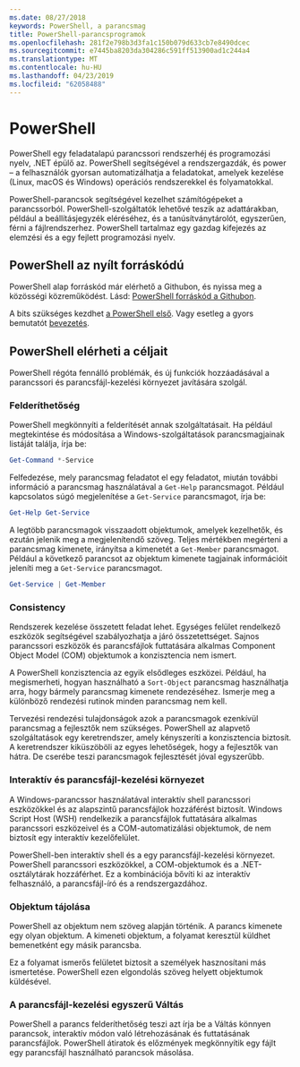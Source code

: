 ```yaml
---
ms.date: 08/27/2018
keywords: PowerShell, a parancsmag
title: PowerShell-parancsprogramok
ms.openlocfilehash: 281f2e798b3d3fa1c150b079d633cb7e8490dcec
ms.sourcegitcommit: e7445ba8203da304286c591ff513900ad1c244a4
ms.translationtype: MT
ms.contentlocale: hu-HU
ms.lasthandoff: 04/23/2019
ms.locfileid: "62058488"
---
```

# <a name="powershell"></a>PowerShell

PowerShell egy feladatalapú parancssori rendszerhéj és programozási nyelv, .NET épülő az.
PowerShell segítségével a rendszergazdák, és power – a felhasználók gyorsan automatizálhatja a feladatokat, amelyek kezelése (Linux, macOS és Windows) operációs rendszerekkel és folyamatokkal.

PowerShell-parancsok segítségével kezelhet számítógépeket a parancssorból. PowerShell-szolgáltatók lehetővé teszik az adattárakban, például a beállításjegyzék eléréséhez, és a tanúsítványtárolót, egyszerűen, férni a fájlrendszerhez. PowerShell tartalmaz egy gazdag kifejezés az elemzési és a egy fejlett programozási nyelv.

## <a name="powershell-is-open-source"></a>PowerShell az nyílt forráskódú

PowerShell alap forráskód már elérhető a Githubon, és nyissa meg a közösségi közreműködést.
Lásd: [PowerShell forráskód a Githubon](https://github.com/powershell/powershell).

A bits szükséges kezdhet [a PowerShell első](https://github.com/PowerShell/PowerShell#get-powershell).
Vagy esetleg a gyors bemutatót [bevezetés](https://github.com/PowerShell/PowerShell/blob/master/docs/learning-powershell).

## <a name="powershell-design-goals"></a>PowerShell elérheti a céljait

PowerShell régóta fennálló problémák, és új funkciók hozzáadásával a parancssori és parancsfájl-kezelési környezet javítására szolgál.

### <a name="discoverability"></a>Felderíthetőség

PowerShell megkönnyíti a felderítését annak szolgáltatásait. Ha például megtekintése és módosítása a Windows-szolgáltatások parancsmagjainak listáját találja, írja be:

```powershell
Get-Command *-Service
```

Felfedezése, mely parancsmag feladatot el egy feladatot, miután további információ a parancsmag használatával a `Get-Help` parancsmagot. Például kapcsolatos súgó megjelenítése a `Get-Service` parancsmagot, írja be:

```powershell
Get-Help Get-Service
```

A legtöbb parancsmagok visszaadott objektumok, amelyek kezelhetők, és ezután jelenik meg a megjelenítendő szöveg. Teljes mértékben megérteni a parancsmag kimenete, irányítsa a kimenetét a `Get-Member` parancsmagot. Például a következő parancsot az objektum kimenete tagjainak információit jeleníti meg a `Get-Service` parancsmagot.

```powershell
Get-Service | Get-Member
```

### <a name="consistency"></a>Consistency

Rendszerek kezelése összetett feladat lehet. Egységes felület rendelkező eszközök segítségével szabályozhatja a járó összetettséget. Sajnos parancssori eszközök és parancsfájlok futtatására alkalmas Component Object Model (COM) objektumok a konzisztencia nem ismert.

A PowerShell konzisztencia az egyik elsődleges eszközei. Például, ha megismerheti, hogyan használható a `Sort-Object` parancsmag használhatja arra, hogy bármely parancsmag kimenete rendezéséhez. Ismerje meg a különböző rendezési rutinok minden parancsmag nem kell.

Tervezési rendezési tulajdonságok azok a parancsmagok ezenkívül parancsmag a fejlesztők nem szükséges. PowerShell az alapvető szolgáltatások egy keretrendszer, amely kényszeríti a konzisztencia biztosít. A keretrendszer kiküszöböli az egyes lehetőségek, hogy a fejlesztők van hátra. De cserébe teszi parancsmagok fejlesztését jóval egyszerűbb.

### <a name="interactive-and-scripting-environments"></a>Interaktív és parancsfájl-kezelési környezet

A Windows-parancssor használatával interaktív shell parancssori eszközökkel és az alapszintű parancsfájlok hozzáférést biztosít. Windows Script Host (WSH) rendelkezik a parancsfájlok futtatására alkalmas parancssori eszközeivel és a COM-automatizálási objektumok, de nem biztosít egy interaktív kezelőfelület.

PowerShell-ben interaktív shell és a egy parancsfájl-kezelési környezet. PowerShell parancssori eszközökkel, a COM-objektumok és a .NET-osztálytárak hozzáférhet. Ez a kombinációja bővíti ki az interaktív felhasználó, a parancsfájl-író és a rendszergazdához.

### <a name="object-orientation"></a>Objektum tájolása

PowerShell az objektum nem szöveg alapján történik. A parancs kimenete egy olyan objektum. A kimeneti objektum, a folyamat keresztül küldhet bemenetként egy másik parancsba.

Ez a folyamat ismerős felületet biztosít a személyek hasznosítani más ismertetése. PowerShell ezen elgondolás szöveg helyett objektumok küldésével.

### <a name="easy-transition-to-scripting"></a>A parancsfájl-kezelési egyszerű Váltás

PowerShell a parancs felderíthetőség teszi azt írja be a Váltás könnyen parancsok, interaktív módon való létrehozásának és futtatásának parancsfájlok. PowerShell átiratok és előzmények megkönnyítik egy fájlt egy parancsfájl használható parancsok másolása.
